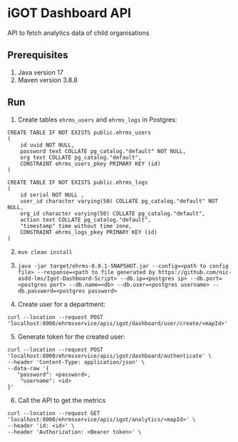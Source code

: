 # iGOT Dashboard API
API to fetch analytics data of child organisations

## Prerequisites
1. Java version 17
2. Maven version 3.8.8

## Run

1. Create tables `ehrms_users` and `ehrms_logs` in Postgres:
```
CREATE TABLE IF NOT EXISTS public.ehrms_users
(
    id uuid NOT NULL,
    password text COLLATE pg_catalog."default" NOT NULL,
    org text COLLATE pg_catalog."default",
    CONSTRAINT ehrms_users_pkey PRIMARY KEY (id)
)
```

```
CREATE TABLE IF NOT EXISTS public.ehrms_logs
(
    id serial NOT NULL ,
    user_id character varying(50) COLLATE pg_catalog."default" NOT NULL,
    org_id character varying(50) COLLATE pg_catalog."default",
    action text COLLATE pg_catalog."default",
    "timestamp" time without time zone,
    CONSTRAINT ehrms_logs_pkey PRIMARY KEY (id)
)
```

2. `mvn clean install`

3. `java -jar target/ehrms-0.0.1-SNAPSHOT.jar --config=<path to config file> --response=<path to file generated by https://github.com/nic-asdd-lms/Igot-Dashboard-Script> --db.ip=<postgres ip> --db.port=<postgres port> --db.name=<db> --db.user=<postgres username> --db.password=<postgres password>`

4. Create user for a department: 
```
curl --location --request POST 'localhost:8000/ehrmsservice/apis/igot/dashboard/user/create/<mapId>' 
```

5. Generate token for the created user:
```
curl --location --request POST 'localhost:8000/ehrmsservice/apis/igot/dashboard/authenticate' \
--header 'Content-Type: application/json' \
--data-raw '{
   "password": <password>,
    "username": <id>
}' 
```

6. Call the API to get the metrics
```
curl --location --request GET 'localhost:8000/ehrmsservice/apis/igot/analytics/<mapId>' \
--header 'id: <id>' \
--header 'Authorization: <Bearer token>' \
```
